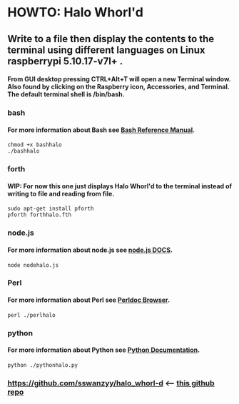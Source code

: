# HOWTO: Halo Whorl'd
## Write to a file then display the contents to the terminal using different languages on Linux raspberrypi 5.10.17-v7l+ .
#### From GUI desktop pressing CTRL+Alt+T will open a new Terminal window. Also found by clicking on the Raspberry icon, Accessories, and Terminal. The default terminal shell is /bin/bash.

### bash 
#### For more information about Bash see [Bash Reference Manual](https://www.gnu.org/software/bash/manual/bash.html).
	chmod +x bashhalo
	./bashhalo

### forth
#### WIP: For now this one just displays Halo Whorl'd to the terminal instead of writing to file and reading from file. 
	sudo apt-get install pforth
	pforth forthhalo.fth

### node.js
#### For more information about node.js see [node.js DOCS](https://nodejs.org/en/docs/).
	node nodehalo.js 

### Perl
#### For more information about Perl see [Perldoc Browser](https://perldoc.perl.org/).
	perl ./perlhalo 

### python
#### For more information about Python see [Python Documentation](https://www.python.org/doc/).
	python ./pythonhalo.py

### https://github.com/sswanzyy/halo_whorl-d <-- [this github repo](https://github.com/sswanzyy/halo_whorl-d)
